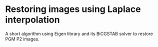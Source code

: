 # Restoring images using Laplace interpolation

A short algorithm using Eigen library and its BiCGSTAB solver to restore PGM P2 images.